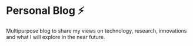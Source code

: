 # Personal Blog  ⚡️

Multipurpose blog to share my views on technology, research, innovations and what I will explore in the near future.

